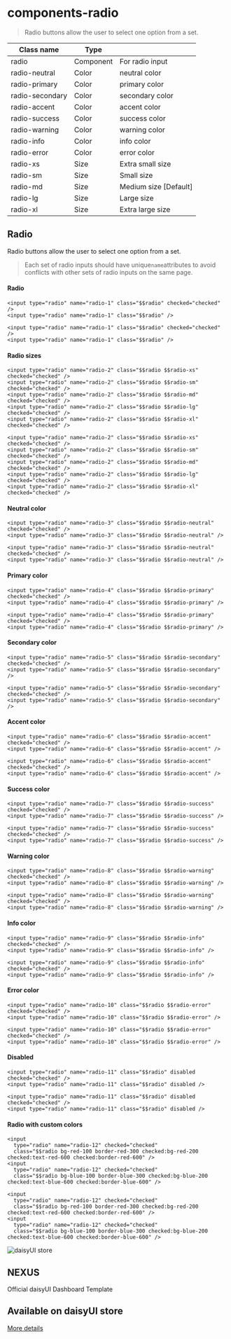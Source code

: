 # components-radio

> Radio buttons allow the user to select one option from a set.

| Class name      | Type      |                       |
| --------------- | --------- | --------------------- |
| radio           | Component | For radio input       |
| radio-neutral   | Color     | neutral color         |
| radio-primary   | Color     | primary color         |
| radio-secondary | Color     | secondary color       |
| radio-accent    | Color     | accent color          |
| radio-success   | Color     | success color         |
| radio-warning   | Color     | warning color         |
| radio-info      | Color     | info color            |
| radio-error     | Color     | error color           |
| radio-xs        | Size      | Extra small size      |
| radio-sm        | Size      | Small size            |
| radio-md        | Size      | Medium size [Default] |
| radio-lg        | Size      | Large size            |
| radio-xl        | Size      | Extra large size      |

## Radio

Radio buttons allow the user to select one option from a set.

> Each set of radio inputs should have unique`name`attributes to avoid conflicts with other sets of radio inputs on the same page.

[](#radio)

#### Radio

```
<input type="radio" name="radio-1" class="$$radio" checked="checked" />
<input type="radio" name="radio-1" class="$$radio" />
```

```
<input type="radio" name="radio-1" class="$$radio" checked="checked" />
<input type="radio" name="radio-1" class="$$radio" />
```

[](#radio-sizes)

#### Radio sizes

```
<input type="radio" name="radio-2" class="$$radio $$radio-xs" checked="checked" />
<input type="radio" name="radio-2" class="$$radio $$radio-sm" checked="checked" />
<input type="radio" name="radio-2" class="$$radio $$radio-md" checked="checked" />
<input type="radio" name="radio-2" class="$$radio $$radio-lg" checked="checked" />
<input type="radio" name="radio-2" class="$$radio $$radio-xl" checked="checked" />
```

```
<input type="radio" name="radio-2" class="$$radio $$radio-xs" checked="checked" />
<input type="radio" name="radio-2" class="$$radio $$radio-sm" checked="checked" />
<input type="radio" name="radio-2" class="$$radio $$radio-md" checked="checked" />
<input type="radio" name="radio-2" class="$$radio $$radio-lg" checked="checked" />
<input type="radio" name="radio-2" class="$$radio $$radio-xl" checked="checked" />
```

[](#neutral-color)

#### Neutral color

```
<input type="radio" name="radio-3" class="$$radio $$radio-neutral" checked="checked" />
<input type="radio" name="radio-3" class="$$radio $$radio-neutral" />
```

```
<input type="radio" name="radio-3" class="$$radio $$radio-neutral" checked="checked" />
<input type="radio" name="radio-3" class="$$radio $$radio-neutral" />
```

[](#primary-color)

#### Primary color

```
<input type="radio" name="radio-4" class="$$radio $$radio-primary" checked="checked" />
<input type="radio" name="radio-4" class="$$radio $$radio-primary" />
```

```
<input type="radio" name="radio-4" class="$$radio $$radio-primary" checked="checked" />
<input type="radio" name="radio-4" class="$$radio $$radio-primary" />
```

[](#secondary-color)

#### Secondary color

```
<input type="radio" name="radio-5" class="$$radio $$radio-secondary" checked="checked" />
<input type="radio" name="radio-5" class="$$radio $$radio-secondary" />
```

```
<input type="radio" name="radio-5" class="$$radio $$radio-secondary" checked="checked" />
<input type="radio" name="radio-5" class="$$radio $$radio-secondary" />
```

[](#accent-color)

#### Accent color

```
<input type="radio" name="radio-6" class="$$radio $$radio-accent" checked="checked" />
<input type="radio" name="radio-6" class="$$radio $$radio-accent" />
```

```
<input type="radio" name="radio-6" class="$$radio $$radio-accent" checked="checked" />
<input type="radio" name="radio-6" class="$$radio $$radio-accent" />
```

[](#success-color)

#### Success color

```
<input type="radio" name="radio-7" class="$$radio $$radio-success" checked="checked" />
<input type="radio" name="radio-7" class="$$radio $$radio-success" />
```

```
<input type="radio" name="radio-7" class="$$radio $$radio-success" checked="checked" />
<input type="radio" name="radio-7" class="$$radio $$radio-success" />
```

[](#warning-color)

#### Warning color

```
<input type="radio" name="radio-8" class="$$radio $$radio-warning" checked="checked" />
<input type="radio" name="radio-8" class="$$radio $$radio-warning" />
```

```
<input type="radio" name="radio-8" class="$$radio $$radio-warning" checked="checked" />
<input type="radio" name="radio-8" class="$$radio $$radio-warning" />
```

[](#info-color)

#### Info color

```
<input type="radio" name="radio-9" class="$$radio $$radio-info" checked="checked" />
<input type="radio" name="radio-9" class="$$radio $$radio-info" />
```

```
<input type="radio" name="radio-9" class="$$radio $$radio-info" checked="checked" />
<input type="radio" name="radio-9" class="$$radio $$radio-info" />
```

[](#error-color)

#### Error color

```
<input type="radio" name="radio-10" class="$$radio $$radio-error" checked="checked" />
<input type="radio" name="radio-10" class="$$radio $$radio-error" />
```

```
<input type="radio" name="radio-10" class="$$radio $$radio-error" checked="checked" />
<input type="radio" name="radio-10" class="$$radio $$radio-error" />
```

[](#disabled)

#### Disabled

```
<input type="radio" name="radio-11" class="$$radio" disabled checked="checked" />
<input type="radio" name="radio-11" class="$$radio" disabled />
```

```
<input type="radio" name="radio-11" class="$$radio" disabled checked="checked" />
<input type="radio" name="radio-11" class="$$radio" disabled />
```

[](#radio-with-custom-colors)

#### Radio with custom colors

```
<input
  type="radio" name="radio-12" checked="checked"
  class="$$radio bg-red-100 border-red-300 checked:bg-red-200 checked:text-red-600 checked:border-red-600" />
<input
  type="radio" name="radio-12" checked="checked"
  class="$$radio bg-blue-100 border-blue-300 checked:bg-blue-200 checked:text-blue-600 checked:border-blue-600" />
```

```
<input
  type="radio" name="radio-12" checked="checked"
  class="$$radio bg-red-100 border-red-300 checked:bg-red-200 checked:text-red-600 checked:border-red-600" />
<input
  type="radio" name="radio-12" checked="checked"
  class="$$radio bg-blue-100 border-blue-300 checked:bg-blue-200 checked:text-blue-600 checked:border-blue-600" />
```

![daisyUI store](https://img.daisyui.com/images/store/nexus.webp)

## NEXUS  
Official daisyUI Dashboard Template

## Available on daisyUI store

[More details](/store)
